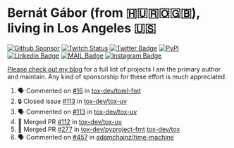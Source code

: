 # Bernát Gábor (from 🇭🇺🇷🇴🇬🇧), living in Los Angeles 🇺🇸

[![Github Sponsor](https://img.shields.io/static/v1?label=Sponsor&message=%E2%9D%A4&logo=GitHub&link=https://github.com/sponsors/gaborbernat&style=flat-square)](https://github.com/sponsors/gaborbernat)
[![Twitch Status](https://img.shields.io/twitch/status/gaborbernat?style=flat-square)](https://www.twitch.tv/gaborbernat)
[![Twitter Badge](https://img.shields.io/badge/-@gjbernat-1ca0f1?style=flat-square&labelColor=1ca0f1&logo=twitter&logoColor=white&link=https://twitter.com/gjbernat)](https://twitter.com/gjbernat)
[![PyPI](https://img.shields.io/badge/-gaborbernat-0073b7?style=flat-square&logo=Python&logoColor=white&link=https://pypi.org/user/gaborbernat/)](https://pypi.org/user/gaborbernat/)
[![Linkedin Badge](https://img.shields.io/badge/-gaborbernat-blue?style=flat-square&logo=Linkedin&logoColor=white&link=https://www.linkedin.com/in/gaborbernat/)](https://www.linkedin.com/in/gaborbernat/)
[![MAIL Badge](https://img.shields.io/badge/-gaborjbernat@gmail.com-c14438?style=flat-square&logo=Gmail&logoColor=white&link=mailto:gaborjbernat@gmail.com)](mailto:gaborjbernat@gmail.com)
[![Instagram Badge](https://img.shields.io/badge/-@gabor__bernat-845EC2?style=flat-square&labelColor=white&logo=Instagram&link=https://instagram.com/gabor_bernat/)](https://instagram.com/gabor_bernat)

[Please check out my blog](https://bernat.tech/about/) for a full list of projects I am the primary author and maintain.
Any kind of sponsorship for these effort is much appreciated.

<!--START_SECTION:activity-->

1. 🗣 Commented on [#16](https://github.com/tox-dev/toml-fmt/pull/16#issuecomment-2439169814) in [tox-dev/toml-fmt](https://github.com/tox-dev/toml-fmt)
2. 🔒 Closed issue [#113](https://github.com/tox-dev/tox-uv/issues/113) in [tox-dev/tox-uv](https://github.com/tox-dev/tox-uv)
3. 🗣 Commented on [#113](https://github.com/tox-dev/tox-uv/issues/113#issuecomment-2438974355) in [tox-dev/tox-uv](https://github.com/tox-dev/tox-uv)
4. 🎉 Merged PR [#112](https://github.com/tox-dev/tox-uv/pull/112) in [tox-dev/tox-uv](https://github.com/tox-dev/tox-uv)
5. 🎉 Merged PR [#277](https://github.com/tox-dev/pyproject-fmt/pull/277) in [tox-dev/pyproject-fmt](https://github.com/tox-dev/pyproject-fmt)
   [tox-dev/tox](https://github.com/tox-dev/tox)
5. 🗣 Commented on [#457](https://github.com/adamchainz/time-machine/pull/457#issuecomment-2197730644) in
[adamchainz/time-machine](https://github.com/adamchainz/time-machine)
<!--END_SECTION:activity-->
